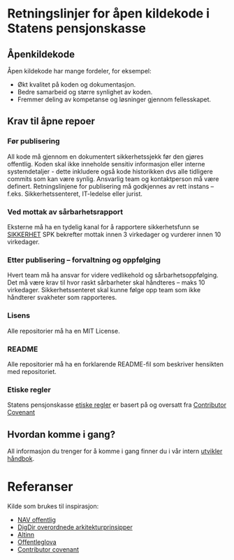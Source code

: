 # Retningslinjer for åpen kildekode i Statens pensjonskasse

## Åpenkildekode

Åpen kildekode har mange fordeler, for eksempel:

- Økt kvalitet på koden og dokumentasjon.
- Bedre samarbeid og større synlighet av koden.
- Fremmer deling av kompetanse og løsninger gjennom fellesskapet.

## Krav til åpne repoer

### Før publisering

All kode må gjennom en dokumentert sikkerhetssjekk før den gjøres offentlig.
Koden skal ikke inneholde sensitiv informasjon eller interne systemdetaljer - dette inkludere også kode historikken dvs alle tidligere commits som kan være synlig.
Ansvarlig team og kontaktperson må være definert.
Retningslinjene for publisering må godkjennes av rett instans – f.eks. Sikkerhetssenteret, IT-ledelse eller jurist.

### Ved mottak av sårbarhetsrapport

Eksterne må ha en tydelig kanal for å rapportere sikkerhetsfunn se [SIKKERHET](SIKKERHET.md)
SPK bekrefter mottak innen 3 virkedager og vurderer innen 10 virkedager.

### Etter publisering – forvaltning og oppfølging

Hvert team må ha ansvar for videre vedlikehold og sårbarhetsoppfølging.
Det må være krav til hvor raskt sårbarheter skal håndteres – maks 10 virkedager.
Sikkerhetssenteret skal kunne følge opp team som ikke håndterer svakheter som rapporteres.

### Lisens

Alle repositorier må ha en MIT License.

### README

Alle repositorier må ha en forklarende README-fil som beskriver hensikten med repositoriet.

### Etiske regler

Statens pensjonskasse [etiske regler](CODE_OF_CONDUCT.md) er basert på og oversatt fra [Contributor Covenant](https://www.contributor-covenant.org/)

## Hvordan komme i gang?

All informasjon du trenger for å komme i gang finner du i vår intern [utvikler håndbok](https://handbok.utv.spk.no/plattform/github/).

# Referanser

Kilde som brukes til inspirasjon:

- [NAV offentlig](https://github.com/navikt/offentlig)
- [DigDir overordnede arkitekturprinsipper ](https://www.digdir.no/digital-samhandling/overordnede-arkitekturprinsipper/1065)
- [Altinn](https://github.com/Altinn/.github/blob/main/profile/README.md)
- [Offentleglova](https://lovdata.no/dokument/NL/lov/2006-05-19-16)
- [Contributor covenant](https://www.contributor-covenant.org/)

